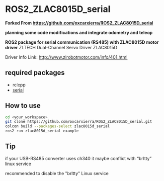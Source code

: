 # ROS2_ZLAC8015D_serial

**Forked From https://github.com/oxcarxierra/ROS2_ZLAC8015D_serial**

**planning some code modifications and integrate odometry and teleop**

**ROS2 package for serial communication (RS485) with ZLAC8015D motor driver**
ZLTECH Dual-Channel Servo Driver ZLAC8015D

Driver Info Link: http://www.zlrobotmotor.com/info/401.html

## required packages

- rclcpp
- [serial](https://github.com/wjwwood/serial)

## How to use

```bash
cd <your_workspace>
git clone https://github.com/oxcarxierra/ROS2_ZLAC8015D_serial.git
colcon build --packages-select zlac8015d_serial
ros2 run zlac8015d_serial example
```

## Tip

if your USB-RS485 converter uses ch340 it maybe conflict with “brltty” linux service

recommended to disable the "brltty" Linux service
